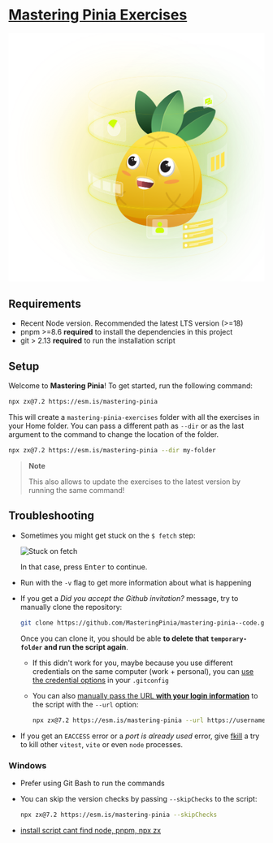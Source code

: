 # [Mastering Pinia Exercises](https://masteringpinia.com/lessons)

![Hero Image](./public/hero-image.svg)

## Requirements

- Recent Node version. Recommended the latest LTS version (>=18)
- pnpm >=8.6 **required** to install the dependencies in this project
- git > 2.13 **required** to run the installation script

## Setup

Welcome to **Mastering Pinia**! To get started, run the following command:

```bash
npx zx@7.2 https://esm.is/mastering-pinia
```

This will create a `mastering-pinia-exercises` folder with all the exercises in your Home folder. You can pass a
different path as `--dir` or as the last argument to the command to change the location of the folder.

```bash
npx zx@7.2 https://esm.is/mastering-pinia --dir my-folder
```

> **Note**
>
> This also allows to update the exercises to the latest version by running the same command!

## Troubleshooting

- Sometimes you might get stuck on the `$ fetch` step:

  ![Stuck on fetch](https://github.com/MasteringPinia/mastering-pinia--code/assets/664177/d6399ed2-fe7a-4650-ae46-7bf7ec031491)

  In that case, press <kbd>Enter</kbd> to continue.

- Run with the `-v` flag to get more information about what is happening
- If you get a _Did you accept the Github invitation?_ message, try to manually clone the repository:

  ```bash
  git clone https://github.com/MasteringPinia/mastering-pinia--code.git temporary-folder
  ```

  Once you can clone it, you should be able **to delete that `temporary-folder` and run the script again**.

  - If this didn't work for you, maybe because you use different credentials on the same computer (work + personal), you
    can
    [use the credential options](https://stackoverflow.com/questions/13198143/how-do-i-disable-gits-credential-helper-for-a-single-repository/13203623#13203623)
    in your `.gitconfig`
  - You can also
    [manually pass the URL **with your login information**](https://stackoverflow.com/questions/10054318/how-do-i-provide-a-username-and-password-when-running-git-clone-gitremote-git)
    to the script with the `--url` option:

    ```bash
    npx zx@7.2 https://esm.is/mastering-pinia --url https://username:password@github.com/username/repository.git
    ```

- If you get an `EACCESS` error or a _port is already used_ error, give
  [fkill](https://github.com/sindresorhus/fkill-cli) a try to kill other `vitest`, `vite` or even `node` processes.

### Windows

- Prefer using Git Bash to run the commands
- You can skip the version checks by passing `--skipChecks` to the script:

  ```bash
  npx zx@7.2 https://esm.is/mastering-pinia --skipChecks
  ```

- [install script cant find node, pnpm, npx zx](https://github.com/MasteringPinia/mastering-pinia--code/issues/14)
